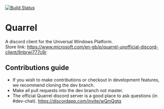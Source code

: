 [![Build Status](https://discorduwp.visualstudio.com/Discord%20UWP/_apis/build/status/UWPCommunity.Quarrel?branchName=rewrite)](https://discorduwp.visualstudio.com/Discord%20UWP/_build/latest?definitionId=2&branchName=rewrite)
# Quarrel
A discord client for the Universal Windows Platform.  
Store link: https://www.microsoft.com/en-gb/p/quarrel-unofficial-discord-client/9nbrwj777c8r
## Contributions guide
 - If you wish to make contributions or checkout in development features, we recommend cloning the dev branch.
 - Make all pull requests into the dev branch not master.
 - The official Quarrel discord server is a good place to ask questions (in #dev-chat). https://discordapp.com/invite/wQmQgtq
